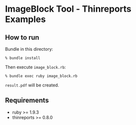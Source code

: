 # ImageBlock Tool - Thinreports Examples

## How to run

Bundle in this directory:

    % bundle install

Then execute `image_block.rb`:

    % bundle exec ruby image_block.rb

`result.pdf` will be created.

## Requirements

  * ruby >= 1.9.3
  * thinreports >= 0.8.0
